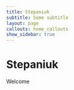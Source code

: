 ```yaml
---
title: Stepaniuk
subtitle: Some subtitle
layout: page
callouts: home_callouts
show_sidebar: true
---
```


# Stepaniuk

Welcome

